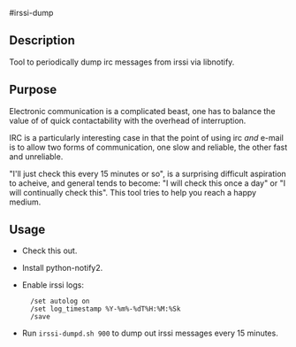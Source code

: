 #irssi-dump

## Description

Tool to periodically dump irc messages from irssi via libnotify.

## Purpose

Electronic communication is a complicated beast, one has to balance the value of 
of quick contactability with the overhead of interruption.

IRC is a particularly interesting case in that the point of using 
irc *and* e-mail is to allow two forms of communication, one 
slow and reliable, the other fast and unreliable.

"I'll just check this every 15 minutes or so", is a surprising difficult 
aspiration to acheive, and general tends to become: "I will check this 
once a day" or "I will continually check this". This tool tries to 
help you reach a happy medium.

## Usage

- Check this out.
- Install python-notify2.
- Enable irssi logs:

        /set autolog on
        /set log_timestamp %Y-%m%-%dT%H:%M:%Sk
        /save

- Run `irssi-dumpd.sh 900` to dump out irssi messages every 15 minutes.
